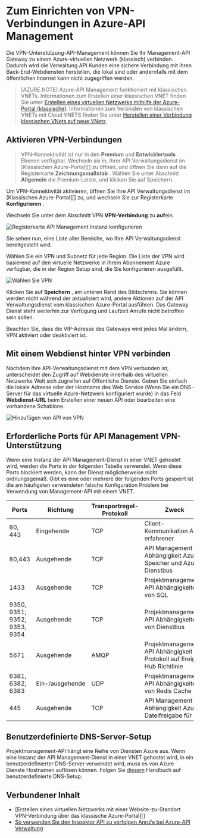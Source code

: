 <properties
    pageTitle="Zum Einrichten von VPN-Verbindungen in Azure-API Management"
    description="Informationen Sie zum Einrichten einer VPN-Verbindungs in Azure-API Management und Access-Webdiensten, bis sie."
    services="api-management"
    documentationCenter=""
    authors="antonba"
    manager="erikre"
    editor=""/>

<tags
    ms.service="api-management"
    ms.workload="mobile"
    ms.tgt_pltfrm="na"
    ms.devlang="na"
    ms.topic="article"
    ms.date="10/25/2016"
    ms.author="antonba"/>

# <a name="how-to-setup-vpn-connections-in-azure-api-management"></a>Zum Einrichten von VPN-Verbindungen in Azure-API Management

Die VPN-Unterstützung-API-Management können Sie Ihr Management-API Gateway zu einem Azure-virtuellen Netzwerk (klassisch) verbinden. Dadurch wird die Verwaltung API Kunden eine sichere Verbindung mit ihren Back-End-Webdiensten herstellen, die lokal sind oder andernfalls mit dem öffentlichen Internet kann nicht zugegriffen werden.

>[AZURE.NOTE] Azure-API Management funktioniert mit klassischen VNETs. Informationen zum Erstellen einer klassischen VNET finden Sie unter [Erstellen eines virtuellen Netzwerks mithilfe der Azure-Portal (klassische)](../virtual-network/virtual-networks-create-vnet-classic-pportal.md). Informationen zum Verbinden von klassischen VNETs mit Cloud VNETS finden Sie unter [Herstellen einer Verbindung klassischen VNets auf neue VNets](../vpn-gateway/vpn-gateway-connect-different-deployment-models-portal.md).

## <a name="enable-vpn"> </a>Aktivieren VPN-Verbindungen

>VPN-Konnektivität ist nur in den **Premium** und **Entwicklertools** Ebenen verfügbar. Wechseln sie in, Ihrer API Verwaltungsdienst im [Klassischen Azure-Portal][] zu öffnen, und öffnen Sie dann auf die Registerkarte **Zeichnungsmaßstab** . Wählen Sie unter Abschnitt **Allgemein** die Premium-Leiste, und klicken Sie auf Speichern.

Um VPN-Konnektivität aktivieren, öffnen Sie Ihre API Verwaltungsdienst im [Klassischen Azure-Portal][] zu, und wechseln Sie zur Registerkarte **Konfigurieren** . 

Wechseln Sie unter dem Abschnitt VPN **VPN-Verbindung** zu **auf**ein.

![Registerkarte API Management Instanz konfigurieren][api-management-setup-vpn-configure]

Sie sehen nun, eine Liste aller Bereiche, wo Ihre API Verwaltungsdienst bereitgestellt wird.

Wählen Sie ein VPN und Subnetz für jede Region. Die Liste der VPN wird basierend auf den virtuelle Netzwerke in Ihrem Abonnement Azure verfügbar, die in der Region Setup sind, die Sie konfigurieren ausgefüllt.

![Wählen Sie VPN][api-management-setup-vpn-select]

Klicken Sie auf **Speichern** , am unteren Rand des Bildschirms. Sie können werden nicht während der aktualisiert wird, andere Aktionen auf der API Verwaltungsdienst vom klassischen Azure-Portal ausführen. Das Gateway Dienst steht weiterhin zur Verfügung und Laufzeit Anrufe nicht betroffen sein sollen.

Beachten Sie, dass die VIP-Adresse des Gateways wird jedes Mal ändern, VPN aktiviert oder deaktiviert ist.

## <a name="connect-vpn"> </a>Mit einem Webdienst hinter VPN verbinden

Nachdem Ihre API-Verwaltungsdienst mit dem VPN verbunden ist, unterscheidet den Zugriff auf Webdienste innerhalb des virtuellen Netzwerks Welt sich zugreifen auf Öffentliche Dienste. Geben Sie einfach die lokale Adresse oder der Hostname des Web Service (Wenn Sie ein DNS-Server für das virtuelle Azure-Netzwerk konfiguriert wurde) in das Feld **Webdienst-URL** beim Erstellen einer neuen API oder bearbeiten eine vorhandene Schablone.

![Hinzufügen von API von VPN][api-management-setup-vpn-add-api]

## <a name="required-ports-for-api-management-vpn-support"></a>Erforderliche Ports für API Management VPN-Unterstützung

Wenn eine Instanz der API Management-Dienst in einer VNET gehostet wird, werden die Ports in der folgenden Tabelle verwendet. Wenn diese Ports blockiert werden, kann der Dienst möglicherweise nicht ordnungsgemäß. Gibt es eine oder mehrere der folgenden Ports gesperrt ist die am häufigsten verwendeten falsche Konfiguration Problem bei Verwendung von Management-API mit einem VNET.

| Ports                      | Richtung        | Transportregel-Protokoll | Zweck                                                          | Quelle / Ziel              |
|------------------------------|------------------|--------------------|------------------------------------------------------------------|-----------------------------------|
| 80, 443                      | Eingehende          | TCP                | Client-Kommunikation API erfahrener                           | INTERNET / VIRTUAL_NETWORK        |
| 80,443                       | Ausgehende         | TCP                | API Management Abhängigkeit Azure-Speicher und Azure Dienstbus | VIRTUAL_NETWORK / INTERNET        |
| 1433                         | Ausgehende         | TCP                | Projektmanagement-API Abhängigkeiten von SQL                               | VIRTUAL_NETWORK / INTERNET        |
| 9350, 9351, 9352, 9353, 9354 | Ausgehende         | TCP                | Projektmanagement-API Abhängigkeiten von Dienstbus                       | VIRTUAL_NETWORK / INTERNET        |
| 5671                         | Ausgehende         | AMQP               | Projektmanagement-API Abhängigkeit für Protokoll auf Ereignis Hub Richtlinie            | VIRTUAL_NETWORK / INTERNET        |
| 6381, 6382, 6383             | Ein-/ausgehende | UDP                | Projektmanagement-API Abhängigkeiten von Redis Cache                       | VIRTUAL_NETWORK / VIRTUAL_NETWORK |
| 445                          | Ausgehende         | TCP                | API Management Abhängigkeit Azure Dateifreigabe für GIT            | VIRTUAL_NETWORK / INTERNET        |

## <a name="custom-dns"> </a>Benutzerdefinierte DNS-Server-Setup

Projektmanagement-API hängt eine Reihe von Diensten Azure aus. Wenn eine Instanz der API Management-Dienst in einer VNET gehostet wird, in ein benutzerdefinierter DNS-Server verwendet wird, muss es von Azure Dienste Hostnamen auflösen können. Folgen Sie [diesem](../virtual-network/virtual-networks-name-resolution-for-vms-and-role-instances.md#name-resolution-using-your-own-dns-server) Handbuch auf benutzerdefinierte DNS-Setup.  

## <a name="related-content"> </a>Verbundener Inhalt


* [Erstellen eines virtuellen Netzwerks mit einer Website-zu-Standort VPN-Verbindung über das klassische Azure-Portal][]
* [So verwenden Sie den Inspektor API zu verfolgen Anrufe bei Azure-API Verwaltung][]

[api-management-setup-vpn-configure]: ./media/api-management-howto-setup-vpn/api-management-setup-vpn-configure.png
[api-management-setup-vpn-select]: ./media/api-management-howto-setup-vpn/api-management-setup-vpn-select.png
[api-management-setup-vpn-add-api]: ./media/api-management-howto-setup-vpn/api-management-setup-vpn-add-api.png

[Enable VPN connections]: #enable-vpn
[Connect to a web service behind VPN]: #connect-vpn
[Related content]: #related-content

[Azure klassischen-Portal]: https://manage.windowsazure.com/

[Erstellen eines virtuellen Netzwerks mit einem Standort-zu-Standort VPN-Verbindung über das klassische Azure-Portal]: ../vpn-gateway/vpn-gateway-site-to-site-create.md
[So verwenden Sie den Inspektor API zu verfolgen Anrufe bei Azure-API Verwaltung]: api-management-howto-api-inspector.md
